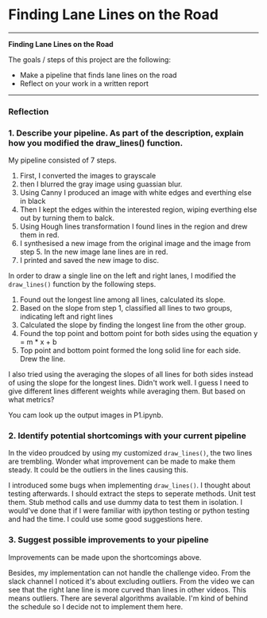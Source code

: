 # **Finding Lane Lines on the Road** 

---

**Finding Lane Lines on the Road**

The goals / steps of this project are the following:
* Make a pipeline that finds lane lines on the road
* Reflect on your work in a written report


[//]: # (Image References)

[image1]: ./examples/grayscale.jpg "Grayscale"

---

### Reflection

### 1. Describe your pipeline. As part of the description, explain how you modified the draw_lines() function.

My pipeline consisted of 7 steps. 


1. First, I converted the images to grayscale
2. then I blurred the gray image using guassian blur.
3. Using Canny I produced an image with white edges and everthing else in black
4. Then I kept the edges within the interested region, wiping everthing else out by turning them to balck.
5. Using Hough lines transformation I found lines in the region and drew them in red.
6. I synthesised a new image from the original image and the image from step 5. In the new image lane lines are in red.
7. I printed and saved the new image to disc.

In order to draw a single line on the left and right lanes, I modified the `draw_lines()` function by the following steps.
1. Found out the longest line among all lines, calculated its slope.
2. Based on the slope from step 1, classified all lines to two groups, indicating left and right lines
3. Calculated the slope by finding the longest line from the other group.
4. Found the top point and bottom point for both sides using the equation y = m * x + b
5. Top point and bottom point formed the long solid line for each side. Drew the line. 

I also tried using the averaging the slopes of all lines for both sides instead of using the slope for the longest lines. Didn't work well. I guess I need to give different lines different weights while averaging them. But based on what metrics?

You cam look up the output images in P1.ipynb.


### 2. Identify potential shortcomings with your current pipeline

In the video proudced by using my customized `draw_lines()`, the two lines are trembling. Wonder what improvement can be made to make them steady. It could be the outliers in the lines causing this.

I introduced some bugs when implementing `draw_lines()`. I thought about testing afterwards. I should extract the steps to seperate methods. Unit test them. Stub method calls and use dummy data to test them in isolation. I would've done that if I were familiar with ipython testing or python testing and had the time. I could use some good suggestions here.


### 3. Suggest possible improvements to your pipeline

Improvements can be made upon the shortcomings above.

Besides, my implementation can not handle the challenge video. From the slack channel I noticed it's about excluding outliers. From the video we can see that the right lane line is more curved than lines in other videos. This means outliers. There are several algorithms available. I'm kind of behind the schedule so I decide not to implement them here.
